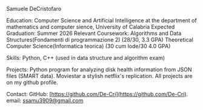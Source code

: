 Samuele DeCristofaro


Education:
Computer Science and Artificial Intelligence at the department of mathematics and computer sience, University of Calabria
Expected Graduation: Summer 2026
Relevant Coursework:
    Algorithms and Data Structures(Fondamenti di programmazione 2) (28/30, 3.3 GPA)
    Theoretical Computer Science(Informatica teorica) (30 cum lode/30 4.0 GPA)

Skills:
Python,
C++ (used in data structure and algorithm exam)

Projects:
Python program for analyzing disk health information from JSON files (SMART data).
Moviestar a stylish netflix's replication.
All projects are on my github profile.

Contact:
GitHub: [https://github.com/De-Cri](https://github.com/De-Cri).
email: ssamu3909@gmail.com

